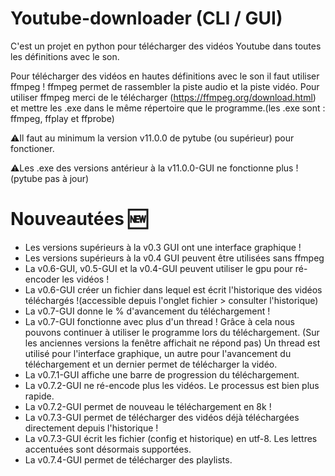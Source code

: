 # Youtube-downloader (CLI / GUI)
C'est un projet en python pour télécharger des vidéos Youtube dans toutes les définitions avec le son.

Pour télécharger des vidéos en hautes définitions avec le son il faut utiliser ffmpeg ! ffmpeg permet de rassembler la piste audio et la piste vidéo.
Pour utiliser ffmpeg merci de le télécharger (https://ffmpeg.org/download.html) et mettre les .exe dans le même répertoire que le programme.(les .exe sont : ffmpeg, ffplay et ffprobe) 

⚠️Il faut au minimum la version  v11.0.0 de pytube (ou supérieur) pour fonctioner.

⚠️Les .exe des versions antérieur à la v11.0.0-GUI ne fonctionne plus ! (pytube pas à jour)

# Nouveautées 🆕
* Les versions supérieurs à la v0.3 GUI ont une interface graphique !
* Les versions supérieurs à la v0.4 GUI peuvent être utilisées sans ffmpeg 
* La v0.6-GUI, v0.5-GUI et la v0.4-GUI peuvent utiliser le gpu pour ré-encoder les vidéos !
* La v0.6-GUI créer un fichier dans lequel est écrit l'historique des vidéos téléchargés !(accessible depuis l'onglet fichier > consulter l'historique)
* La v0.7-GUI donne le % d'avancement du téléchargement !
* La v0.7-GUI fonctionne avec plus d'un thread ! Grâce à cela nous pouvons continuer à utiliser le programme lors du téléchargement. (Sur les anciennes versions la fenêtre affichait ne répond pas) Un thread est utilisé pour l'interface graphique, un autre pour l'avancement du téléchargement et un dernier permet de télécharger la vidéo.
* La v0.7.1-GUI affiche une barre de progression du téléchargement.
* La v0.7.2-GUI ne ré-encode plus les vidéos. Le processus est bien plus rapide. 
* La v0.7.2-GUI permet de nouveau le téléchargement en 8k !
* La v0.7.3-GUI permet de télécharger des vidéos déjà téléchargées directement depuis l'historique !
* La v0.7.3-GUI écrit les fichier (config et historique) en utf-8. Les lettres accentuées sont désormais supportées.
* La v0.7.4-GUI permet de télécharger des playlists.
